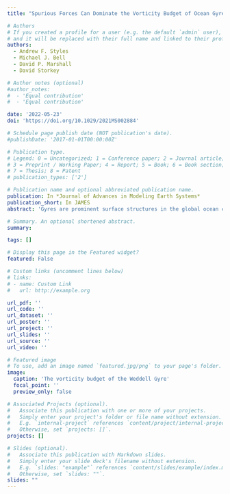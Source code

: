 ```yaml
---
title: "Spurious Forces Can Dominate the Vorticity Budget of Ocean Gyres on the C-Grid"

# Authors
# If you created a profile for a user (e.g. the default `admin` user), write the username (folder name) here
# and it will be replaced with their full name and linked to their profile.
authors:
  - Andrew F. Styles
  - Michael J. Bell
  - David P. Marshall
  - David Storkey

# Author notes (optional)
#author_notes:
#  - 'Equal contribution'
#  - 'Equal contribution'

date: '2022-05-23'
doi: 'https://doi.org/10.1029/2021MS002884'

# Schedule page publish date (NOT publication's date).
#publishDate: '2017-01-01T00:00:00Z'

# Publication type.
# Legend: 0 = Uncategorized; 1 = Conference paper; 2 = Journal article;
# 3 = Preprint / Working Paper; 4 = Report; 5 = Book; 6 = Book section;
# 7 = Thesis; 8 = Patent
# publication_types: ['2']

# Publication name and optional abbreviated publication name.
publication: In *Journal of Advances in Modeling Earth Systems*
publication_short: In JAMES
abstract: 'Gyres are prominent surface structures in the global ocean circulation that often interact with the sea floor in a complex manner. Diagnostic methods, such as the depth-integrated vorticity budget, are needed to assess exactly how such model circulations interact with the bathymetry. Terms in the vorticity budget can be integrated over the area enclosed by streamlines to identify forces that spin gyres up and down. In this article we diagnose the depth-integrated vorticity budgets of both idealized gyres and the Weddell Gyre in a realistic global model. It is shown that spurious forces play a significant role in the dynamics of all gyres presented and that they are a direct consequence of the Arakawa C-grid discretization and the z-coordinate representation of the sea floor. The spurious forces include a numerical beta effect and interactions with the sea floor which originate from the discrete Coriolis force when calculated with the following schemes: the energy conserving scheme; the enstrophy conserving scheme; and the energy and enstrophy conserving scheme. Previous studies have shown that bottom pressure torques provide the main interaction between the depth-integrated flow and the sea floor. Bottom pressure torques are significant, but spurious interactions with bottom topography are similar in size. Possible methods for reducing the identified spurious topographic forces are discussed. Spurious topographic forces can be alleviated by using either a B-grid in the horizontal plane or a terrain-following vertical coordinate.'

# Summary. An optional shortened abstract.
summary: 

tags: []

# Display this page in the Featured widget?
featured: False

# Custom links (uncomment lines below)
# links:
# - name: Custom Link
#   url: http://example.org

url_pdf: ''
url_code: ''
url_dataset: ''
url_poster: ''
url_project: ''
url_slides: ''
url_source: ''
url_video: ''

# Featured image
# To use, add an image named `featured.jpg/png` to your page's folder.
image:
  caption: 'The vorticity budget of the Weddell Gyre'
  focal_point: ''
  preview_only: false

# Associated Projects (optional).
#   Associate this publication with one or more of your projects.
#   Simply enter your project's folder or file name without extension.
#   E.g. `internal-project` references `content/project/internal-project/index.md`.
#   Otherwise, set `projects: []`.
projects: []

# Slides (optional).
#   Associate this publication with Markdown slides.
#   Simply enter your slide deck's filename without extension.
#   E.g. `slides: "example"` references `content/slides/example/index.md`.
#   Otherwise, set `slides: ""`.
slides: ""
---
```


